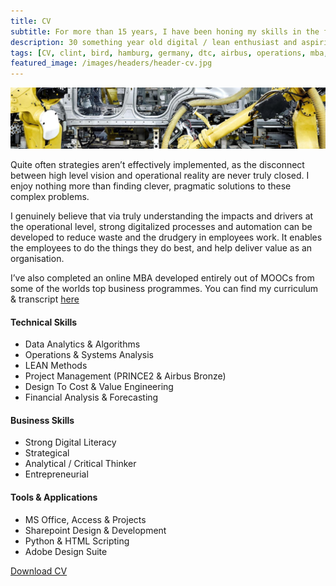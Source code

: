 ```yaml
---
title: CV
subtitle: For more than 15 years, I have been honing my skills in the fields of operations, digitalization, cost reduction and project management within a variety of technical and strategic projects. This experience has been developed in various industries including automotive, aerospace and military.
description: 30 something year old digital / lean enthusiast and aspiring chef. 15+ years experience in operations, digitalization, cost reduction and project management.
tags: [CV, clint, bird, hamburg, germany, dtc, airbus, operations, mba, cost, reduction, digital, transformation, python, digitalization, big data, algorithms]
featured_image: /images/headers/header-cv.jpg
---
```


![](/images/headers/header-cv.jpg)

Quite often strategies aren’t effectively implemented, as the disconnect between high level vision and operational reality are never truly closed. I enjoy nothing more than finding clever, pragmatic solutions to these complex problems.

I genuinely believe that via truly understanding the impacts and drivers at the operational level, strong digitalized processes and automation can be developed to reduce waste and the drudgery in employees work. It enables the employees to do the things they do best, and help deliver value as an organisation.

I’ve also completed an online MBA developed entirely out of MOOCs from some of the worlds top business programmes. You can find my curriculum & transcript [here](/mba.html)

#### Technical Skills
* Data Analytics & Algorithms
* Operations & Systems Analysis
* LEAN Methods
* Project Management (PRINCE2 & Airbus Bronze)
* Design To Cost & Value Engineering
* Financial Analysis & Forecasting

#### Business Skills
* Strong Digital Literacy
* Strategical
* Analytical / Critical Thinker
* Entrepreneurial

#### Tools & Applications
* MS Office, Access & Projects <i class="fas fa-star"></i><i class="fas fa-star"></i><i class="fas fa-star-half-alt"></i><i class="fas fa-star" style="color:gainsboro"></i>
* Sharepoint Design & Development
* Python & HTML Scripting
* Adobe Design Suite

<a href="/files/Clint Bird - CV.pdf" class="button button--medium">Download CV</a>